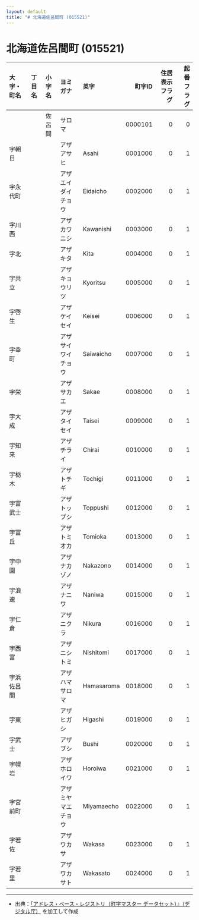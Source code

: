 ```yaml
---
layout: default
title: "# 北海道佐呂間町 (015521)"
---
```


# 北海道佐呂間町 (015521)

| 大字・町名 | 丁目名 | 小字名 | ヨミガナ | 英字 | 町字ID | 住居表示フラグ | 起番フラグ |
|:--------|:------|:------|:-----------------|:---------------------|--------:|----------:|--------:|
|  |  | 佐呂間 | サロマ |  | 0000101 | 0 | 0 |
| 字朝日 |  |  | アザアサヒ | Asahi | 0001000 | 0 | 1 |
| 字永代町 |  |  | アザエイダイチョウ | Eidaicho | 0002000 | 0 | 1 |
| 字川西 |  |  | アザカワニシ | Kawanishi | 0003000 | 0 | 1 |
| 字北 |  |  | アザキタ | Kita | 0004000 | 0 | 1 |
| 字共立 |  |  | アザキョウリツ | Kyoritsu | 0005000 | 0 | 1 |
| 字啓生 |  |  | アザケイセイ | Keisei | 0006000 | 0 | 1 |
| 字幸町 |  |  | アザサイワイチョウ | Saiwaicho | 0007000 | 0 | 1 |
| 字栄 |  |  | アザサカエ | Sakae | 0008000 | 0 | 1 |
| 字大成 |  |  | アザタイセイ | Taisei | 0009000 | 0 | 1 |
| 字知来 |  |  | アザチライ | Chirai | 0010000 | 0 | 1 |
| 字栃木 |  |  | アザトチギ | Tochigi | 0011000 | 0 | 1 |
| 字富武士 |  |  | アザトップシ | Toppushi | 0012000 | 0 | 1 |
| 字富丘 |  |  | アザトミオカ | Tomioka | 0013000 | 0 | 1 |
| 字中園 |  |  | アザナカゾノ | Nakazono | 0014000 | 0 | 1 |
| 字浪速 |  |  | アザナニワ | Naniwa | 0015000 | 0 | 1 |
| 字仁倉 |  |  | アザニクラ | Nikura | 0016000 | 0 | 1 |
| 字西富 |  |  | アザニシトミ | Nishitomi | 0017000 | 0 | 1 |
| 字浜佐呂間 |  |  | アザハマサロマ | Hamasaroma | 0018000 | 0 | 1 |
| 字東 |  |  | アザヒガシ | Higashi | 0019000 | 0 | 1 |
| 字武士 |  |  | アザブシ | Bushi | 0020000 | 0 | 1 |
| 字幌岩 |  |  | アザホロイワ | Horoiwa | 0021000 | 0 | 1 |
| 字宮前町 |  |  | アザミヤマエチョウ | Miyamaecho | 0022000 | 0 | 1 |
| 字若佐 |  |  | アザワカサ | Wakasa | 0023000 | 0 | 1 |
| 字若里 |  |  | アザワカサト | Wakasato | 0024000 | 0 | 1 |

---

- 出典：[「アドレス・ベース・レジストリ（町字マスター データセット）』（デジタル庁）](https://www.digital.go.jp/policies/base_registry_address/) を加工して作成